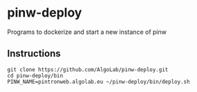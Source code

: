# pinw-deploy
Programs to dockerize and start a new instance of pinw

## Instructions

``` shell
git clone https://github.com/AlgoLab/pinw-deploy.git
cd pinw-deploy/bin
PINW_NAME=pintronweb.algolab.eu ~/pinw-deploy/bin/deploy.sh
```
